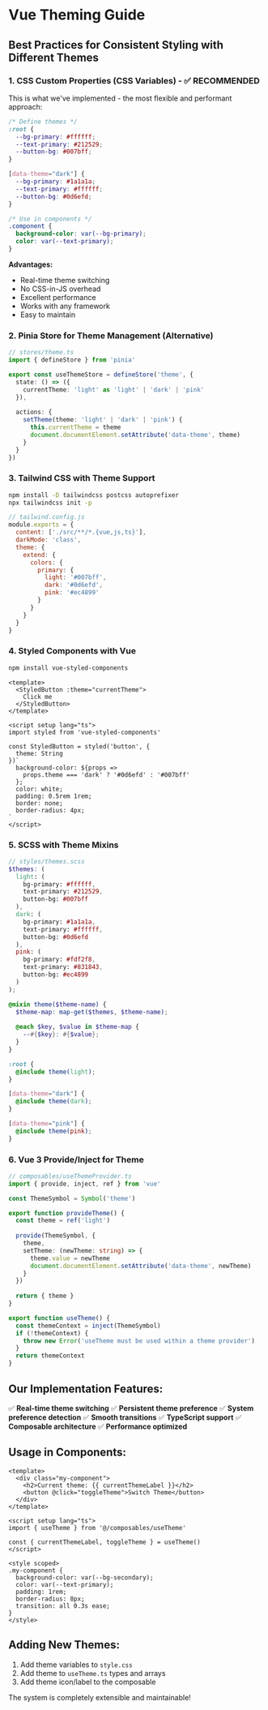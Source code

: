 # Vue Theming Guide

## **Best Practices for Consistent Styling with Different Themes**

### **1. CSS Custom Properties (CSS Variables) - ✅ RECOMMENDED**

This is what we've implemented - the most flexible and performant approach:

```css
/* Define themes */
:root {
  --bg-primary: #ffffff;
  --text-primary: #212529;
  --button-bg: #007bff;
}

[data-theme="dark"] {
  --bg-primary: #1a1a1a;
  --text-primary: #ffffff;
  --button-bg: #0d6efd;
}

/* Use in components */
.component {
  background-color: var(--bg-primary);
  color: var(--text-primary);
}
```

**Advantages:**
- Real-time theme switching
- No CSS-in-JS overhead
- Excellent performance
- Works with any framework
- Easy to maintain

### **2. Pinia Store for Theme Management (Alternative)**

```typescript
// stores/theme.ts
import { defineStore } from 'pinia'

export const useThemeStore = defineStore('theme', {
  state: () => ({
    currentTheme: 'light' as 'light' | 'dark' | 'pink'
  }),
  
  actions: {
    setTheme(theme: 'light' | 'dark' | 'pink') {
      this.currentTheme = theme
      document.documentElement.setAttribute('data-theme', theme)
    }
  }
})
```

### **3. Tailwind CSS with Theme Support**

```bash
npm install -D tailwindcss postcss autoprefixer
npx tailwindcss init -p
```

```javascript
// tailwind.config.js
module.exports = {
  content: ['./src/**/*.{vue,js,ts}'],
  darkMode: 'class',
  theme: {
    extend: {
      colors: {
        primary: {
          light: '#007bff',
          dark: '#0d6efd',
          pink: '#ec4899'
        }
      }
    }
  }
}
```

### **4. Styled Components with Vue**

```bash
npm install vue-styled-components
```

```vue
<template>
  <StyledButton :theme="currentTheme">
    Click me
  </StyledButton>
</template>

<script setup lang="ts">
import styled from 'vue-styled-components'

const StyledButton = styled('button', {
  theme: String
})`
  background-color: ${props => 
    props.theme === 'dark' ? '#0d6efd' : '#007bff'
  };
  color: white;
  padding: 0.5rem 1rem;
  border: none;
  border-radius: 4px;
`
</script>
```

### **5. SCSS with Theme Mixins**

```scss
// styles/themes.scss
$themes: (
  light: (
    bg-primary: #ffffff,
    text-primary: #212529,
    button-bg: #007bff
  ),
  dark: (
    bg-primary: #1a1a1a,
    text-primary: #ffffff,
    button-bg: #0d6efd
  ),
  pink: (
    bg-primary: #fdf2f8,
    text-primary: #831843,
    button-bg: #ec4899
  )
);

@mixin theme($theme-name) {
  $theme-map: map-get($themes, $theme-name);
  
  @each $key, $value in $theme-map {
    --#{$key}: #{$value};
  }
}

:root {
  @include theme(light);
}

[data-theme="dark"] {
  @include theme(dark);
}

[data-theme="pink"] {
  @include theme(pink);
}
```

### **6. Vue 3 Provide/Inject for Theme**

```typescript
// composables/useThemeProvider.ts
import { provide, inject, ref } from 'vue'

const ThemeSymbol = Symbol('theme')

export function provideTheme() {
  const theme = ref('light')
  
  provide(ThemeSymbol, {
    theme,
    setTheme: (newTheme: string) => {
      theme.value = newTheme
      document.documentElement.setAttribute('data-theme', newTheme)
    }
  })
  
  return { theme }
}

export function useTheme() {
  const themeContext = inject(ThemeSymbol)
  if (!themeContext) {
    throw new Error('useTheme must be used within a theme provider')
  }
  return themeContext
}
```

## **Our Implementation Features:**

✅ **Real-time theme switching**
✅ **Persistent theme preference**
✅ **System preference detection**
✅ **Smooth transitions**
✅ **TypeScript support**
✅ **Composable architecture**
✅ **Performance optimized**

## **Usage in Components:**

```vue
<template>
  <div class="my-component">
    <h2>Current theme: {{ currentThemeLabel }}</h2>
    <button @click="toggleTheme">Switch Theme</button>
  </div>
</template>

<script setup lang="ts">
import { useTheme } from '@/composables/useTheme'

const { currentThemeLabel, toggleTheme } = useTheme()
</script>

<style scoped>
.my-component {
  background-color: var(--bg-secondary);
  color: var(--text-primary);
  padding: 1rem;
  border-radius: 8px;
  transition: all 0.3s ease;
}
</style>
```

## **Adding New Themes:**

1. Add theme variables to `style.css`
2. Add theme to `useTheme.ts` types and arrays
3. Add theme icon/label to the composable

The system is completely extensible and maintainable!
